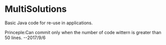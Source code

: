 # MultiSolutions
Basic Java code for re-use in applications.

Princeple:Can commit only when the number of code wittern is greater than 50 lines.
--2017/9/6 